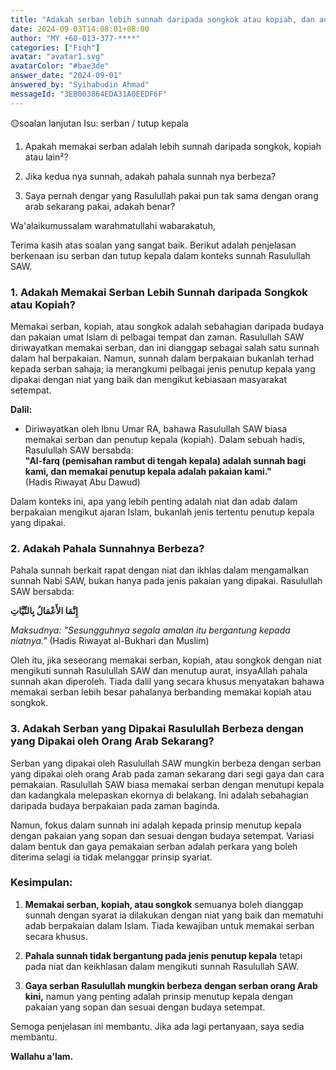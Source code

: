 ```yaml
---
title: "Adakah serban lebih sunnah daripada songkok atau kopiah, dan adakah pahala kedua-dua gaya penutup kepala berbeza?"
date: 2024-09-03T14:08:01+08:00
author: "MY +60-013-377-****"
categories: ["Fiqh"]
avatar: "avatar1.svg"
avatarColor: "#bae3de"
answer_date: "2024-09-01"
answered_by: "Syihabudin Ahmad"
messageId: "3EB003864EDA31A0EEDF6F"
---
```


🟡soalan lanjutan
Isu: serban / tutup kepala

1. Apakah memakai serban adalah lebih sunnah daripada songkok, kopiah atau lain²? 

2. Jika kedua nya sunnah, adakah pahala sunnah nya berbeza?

3. Saya pernah dengar yang Rasulullah pakai pun tak sama dengan orang arab sekarang pakai, adakah benar?

<!--more-->

Wa'alaikumussalam warahmatullahi wabarakatuh,

Terima kasih atas soalan yang sangat baik. Berikut adalah penjelasan berkenaan isu serban dan tutup kepala dalam konteks sunnah Rasulullah SAW.

### 1. **Adakah Memakai Serban Lebih Sunnah daripada Songkok atau Kopiah?**

Memakai serban, kopiah, atau songkok adalah sebahagian daripada budaya dan pakaian umat Islam di pelbagai tempat dan zaman. Rasulullah SAW diriwayatkan memakai serban, dan ini dianggap sebagai salah satu sunnah dalam hal berpakaian. Namun, sunnah dalam berpakaian bukanlah terhad kepada serban sahaja; ia merangkumi pelbagai jenis penutup kepala yang dipakai dengan niat yang baik dan mengikut kebiasaan masyarakat setempat.

**Dalil:**
- Diriwayatkan oleh Ibnu Umar RA, bahawa Rasulullah SAW biasa memakai serban dan penutup kepala (kopiah). Dalam sebuah hadis, Rasulullah SAW bersabda:  
**"Al-farq (pemisahan rambut di tengah kepala) adalah sunnah bagi kami, dan memakai penutup kepala adalah pakaian kami."**  
(Hadis Riwayat Abu Dawud)

Dalam konteks ini, apa yang lebih penting adalah niat dan adab dalam berpakaian mengikut ajaran Islam, bukanlah jenis tertentu penutup kepala yang dipakai.

### 2. **Adakah Pahala Sunnahnya Berbeza?**

Pahala sunnah berkait rapat dengan niat dan ikhlas dalam mengamalkan sunnah Nabi SAW, bukan hanya pada jenis pakaian yang dipakai. Rasulullah SAW bersabda:

**إِنَّمَا الأَعْمَالُ بِالنِّيَّاتِ**

_Maksudnya: "Sesungguhnya segala amalan itu bergantung kepada niatnya."_
(Hadis Riwayat al-Bukhari dan Muslim)

Oleh itu, jika seseorang memakai serban, kopiah, atau songkok dengan niat mengikuti sunnah Rasulullah SAW dan menutup aurat, insyaAllah pahala sunnah akan diperoleh. Tiada dalil yang secara khusus menyatakan bahawa memakai serban lebih besar pahalanya berbanding memakai kopiah atau songkok.

### 3. **Adakah Serban yang Dipakai Rasulullah Berbeza dengan yang Dipakai oleh Orang Arab Sekarang?**

Serban yang dipakai oleh Rasulullah SAW mungkin berbeza dengan serban yang dipakai oleh orang Arab pada zaman sekarang dari segi gaya dan cara pemakaian. Rasulullah SAW biasa memakai serban dengan menutupi kepala dan kadangkala melepaskan ekornya di belakang. Ini adalah sebahagian daripada budaya berpakaian pada zaman baginda.

Namun, fokus dalam sunnah ini adalah kepada prinsip menutup kepala dengan pakaian yang sopan dan sesuai dengan budaya setempat. Variasi dalam bentuk dan gaya pemakaian serban adalah perkara yang boleh diterima selagi ia tidak melanggar prinsip syariat.

### Kesimpulan:

1. **Memakai serban, kopiah, atau songkok** semuanya boleh dianggap sunnah dengan syarat ia dilakukan dengan niat yang baik dan mematuhi adab berpakaian dalam Islam. Tiada kewajiban untuk memakai serban secara khusus.

2. **Pahala sunnah tidak bergantung pada jenis penutup kepala** tetapi pada niat dan keikhlasan dalam mengikuti sunnah Rasulullah SAW.

3. **Gaya serban Rasulullah mungkin berbeza dengan serban orang Arab kini,** namun yang penting adalah prinsip menutup kepala dengan pakaian yang sopan dan sesuai dengan budaya setempat.

Semoga penjelasan ini membantu. Jika ada lagi pertanyaan, saya sedia membantu.

**Wallahu a'lam.**
